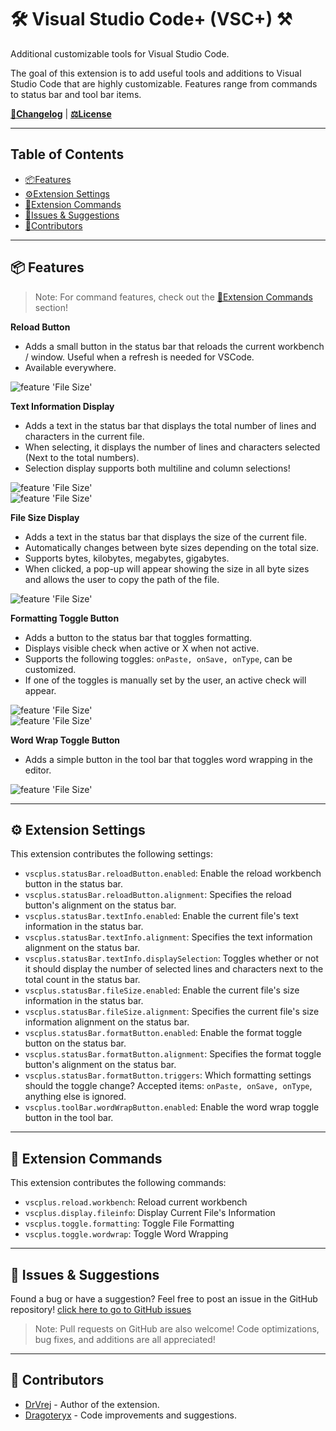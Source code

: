 # 🛠️ Visual Studio Code+ (VSC+) ⚒️

Additional customizable tools for Visual Studio Code.

The goal of this extension is to add useful tools and additions to Visual Studio Code that are highly customizable. Features range from commands to status bar and tool bar items.

**[📝Changelog](https://github.com/DrVrej/vscplus/blob/main/CHANGELOG.md)** | **[⚖️License](https://github.com/DrVrej/vscplus/blob/main/LICENSE)**

------------------------------------------------------------------
## Table of Contents
- [📦Features](#📦-features)
- [⚙️Extension Settings](#⚙️-Extension-Settings)
- [📗Extension Commands](#📗-Extension-Commands)
- [📌Issues & Suggestions](#📌-Issues-&-Suggestions)
- [🙏Contributors](#🙏-Contributors)

------------------------------------------------------------------
## 📦 Features
> Note: For command features, check out the [📗Extension Commands](#📗-Extension-Commands) section!

__Reload Button__  
- Adds a small button in the status bar that reloads the current workbench / window. Useful when a refresh is needed for VSCode.
- Available everywhere.

![feature 'File Size'](images/statusbar_reload.gif)

__Text Information Display__  
- Adds a text in the status bar that displays the total number of lines and characters in the current file.
- When selecting, it displays the number of lines and characters selected (Next to the total numbers).
- Selection display supports both multiline and column selections!

![feature 'File Size'](images/statusbar_textinfo.gif)  
![feature 'File Size'](images/statusbar_textinfo_sel.gif)

__File Size Display__  
- Adds a text in the status bar that displays the size of the current file.
- Automatically changes between byte sizes depending on the total size.
- Supports bytes, kilobytes, megabytes, gigabytes.
- When clicked, a pop-up will appear showing the size in all byte sizes and allows the user to copy the path of the file.

![feature 'File Size'](images/statusbar_filesize.gif)

__Formatting Toggle Button__  
- Adds a button to the status bar that toggles formatting.
- Displays visible check when active or X when not active.
- Supports the following toggles: `onPaste, onSave, onType`, can be customized.
- If one of the toggles is manually set by the user, an active check will appear.

![feature 'File Size'](images/statusbar_format.gif)  
![feature 'File Size'](images/statusbar_format_setting.gif)

__Word Wrap Toggle Button__  
- Adds a simple button in the tool bar that toggles word wrapping in the editor.

![feature 'File Size'](images/toolbar_wordwrap.gif)

------------------------------------------------------------------
## ⚙️ Extension Settings

This extension contributes the following settings:
- `vscplus.statusBar.reloadButton.enabled`: Enable the reload workbench button in the status bar.
- `vscplus.statusBar.reloadButton.alignment`: Specifies the reload button's alignment on the status bar.
- `vscplus.statusBar.textInfo.enabled`: Enable the current file's text information in the status bar.
- `vscplus.statusBar.textInfo.alignment`: Specifies the text information alignment on the status bar.
- `vscplus.statusBar.textInfo.displaySelection`: Toggles whether or not it should display the number of selected lines and characters next to the total count in the status bar.
- `vscplus.statusBar.fileSize.enabled`: Enable the current file's size information in the status bar.
- `vscplus.statusBar.fileSize.alignment`: Specifies the current file's size information alignment on the status bar.
- `vscplus.statusBar.formatButton.enabled`: Enable the format toggle button on the status bar.
- `vscplus.statusBar.formatButton.alignment`: Specifies the format toggle button's alignment on the status bar.
- `vscplus.statusBar.formatButton.triggers`: Which formatting settings should the toggle change? Accepted items: `onPaste, onSave, onType`, anything else is ignored.
- `vscplus.toolBar.wordWrapButton.enabled`: Enable the word wrap toggle button in the tool bar.

------------------------------------------------------------------
## 📗 Extension Commands

This extension contributes the following commands:
- `vscplus.reload.workbench`: Reload current workbench
- `vscplus.display.fileinfo`: Display Current File's Information
- `vscplus.toggle.formatting`: Toggle File Formatting
- `vscplus.toggle.wordwrap`: Toggle Word Wrapping

------------------------------------------------------------------
## 📌 Issues & Suggestions

Found a bug or have a suggestion? Feel free to post an issue in the GitHub repository! [click here to go to GitHub issues](https://github.com/DrVrej/vscplus/issues)
> Note: Pull requests on GitHub are also welcome! Code optimizations, bug fixes, and additions are all appreciated!

------------------------------------------------------------------
## 🙏 Contributors
- [DrVrej](https://github.com/DrVrej) - Author of the extension.
- [Dragoteryx](https://github.com/Dragoteryx) - Code improvements and suggestions.
